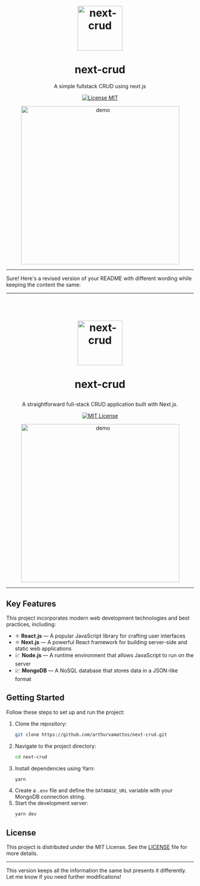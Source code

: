 
<h1 align="center">
<br>
  <img src="https://user-images.githubusercontent.com/23246257/114189767-8e43b980-9918-11eb-8e3d-f925b2a72032.png" alt="next-crud" width="120">
<br>
<br>
next-crud
</h1>

<p align="center">A simple fullstack CRUD using next.js</p>

<p align="center">
  <a href="https://opensource.org/licenses/MIT">
    <img src="https://img.shields.io/badge/License-MIT-blue.svg" alt="License MIT">
  </a>
</p>

<div align="center">
  <img src="https://user-images.githubusercontent.com/23246257/114190373-3c4f6380-9919-11eb-8e78-0350c2302d6b.gif" alt="demo" height="425">
</div>

<hr />

Sure! Here's a revised version of your README with different wording while keeping the content the same:

---

# <p align="center"><br><img src="https://user-images.githubusercontent.com/23246257/114189767-8e43b980-9918-11eb-8e3d-f925b2a72032.png" alt="next-crud" width="120"><br><br>next-crud</p>

<p align="center">A straightforward full-stack CRUD application built with Next.js.</p>

<p align="center">
  <a href="https://opensource.org/licenses/MIT">
    <img src="https://img.shields.io/badge/License-MIT-blue.svg" alt="MIT License">
  </a>
</p>

<div align="center">
  <img src="https://user-images.githubusercontent.com/23246257/114190373-3c4f6380-9919-11eb-8e78-0350c2302d6b.gif" alt="demo" height="425">
</div>

---

## Key Features

This project incorporates modern web development technologies and best practices, including:

- ⚛️ **React.js** — A popular JavaScript library for crafting user interfaces
- ⚛️ **Next.js** — A powerful React framework for building server-side and static web applications
- 💹 **Node.js** — A runtime environment that allows JavaScript to run on the server
- 💹 **MongoDB** — A NoSQL database that stores data in a JSON-like format

## Getting Started

Follow these steps to set up and run the project:

1. Clone the repository:  
   ```sh
   git clone https://github.com/arthurvamattos/next-crud.git
   ```
2. Navigate to the project directory:  
   ```sh
   cd next-crud
   ```
3. Install dependencies using Yarn:  
   ```sh
   yarn
   ```
4. Create a `.env` file and define the `DATABASE_URL` variable with your MongoDB connection string.
5. Start the development server:  
   ```sh
   yarn dev
   ```

## License

This project is distributed under the MIT License. See the [LICENSE](https://opensource.org/licenses/MIT) file for more details.

---

This version keeps all the information the same but presents it differently. Let me know if you need further modifications!
